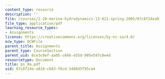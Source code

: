 ```yaml
---
content_type: resource
description: ''
file: /courses/2-20-marine-hydrodynamics-13-021-spring-2005/07c8f24ea010c643f6cd5488d5f95ca4_ps_8a.pdf
file_type: application/pdf
learning_resource_types:
- Assignments
license: https://creativecommons.org/licenses/by-nc-sa/4.0/
ocw_type: OCWFile
parent_title: Assignments
parent_type: CourseSection
parent_uid: 6ce3c0ef-aa05-c666-e55d-905e597c8e4d
resourcetype: Document
title: ps_8a.pdf
uid: 07c8f24e-a010-c643-f6cd-5488d5f95ca4
---
```

